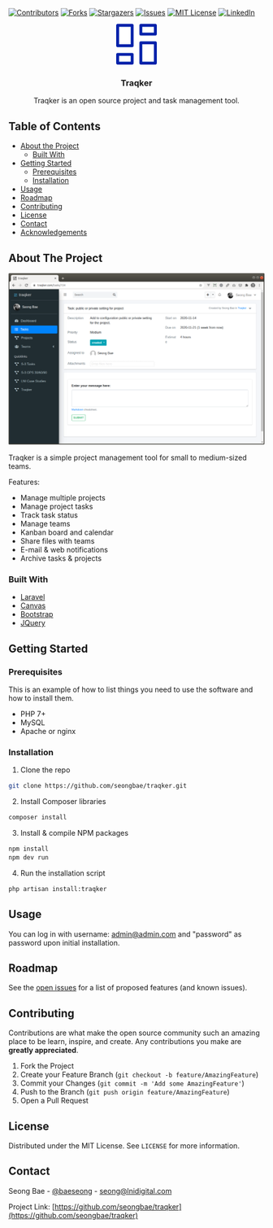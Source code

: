 <!-- PROJECT SHIELDS -->
<!--
*** I'm using markdown "reference style" links for readability.
*** Reference links are enclosed in brackets [ ] instead of parentheses ( ).
*** See the bottom of this document for the declaration of the reference variables
*** for contributors-url, forks-url, etc. This is an optional, concise syntax you may use.
*** https://www.markdownguide.org/basic-syntax/#reference-style-links
-->
[![Contributors][contributors-shield]][contributors-url]
[![Forks][forks-shield]][forks-url]
[![Stargazers][stars-shield]][stars-url]
[![Issues][issues-shield]][issues-url]
[![MIT License][license-shield]][license-url]
[![LinkedIn][linkedin-shield]][linkedin-url]



<!-- PROJECT LOGO -->
<p align="center">
  <img src="public/img/traqker-icon.png" alt="Logo" width="80" height="80">
  <h3 align="center">Traqker</h3>

  <p align="center">
    Traqker is an open source project and task management tool.
  </p>
</p>



<!-- TABLE OF CONTENTS -->
## Table of Contents

* [About the Project](#about-the-project)
  * [Built With](#built-with)
* [Getting Started](#getting-started)
  * [Prerequisites](#prerequisites)
  * [Installation](#installation)
* [Usage](#usage)
* [Roadmap](#roadmap)
* [Contributing](#contributing)
* [License](#license)
* [Contact](#contact)
* [Acknowledgements](#acknowledgements)



<!-- ABOUT THE PROJECT -->
## About The Project

![Product Name Screen Shot](public/img/traqker.png)

Traqker is a simple project management tool for small to medium-sized teams. 

Features:
* Manage multiple projects
* Manage project tasks
* Track task status
* Manage teams
* Kanban board and calendar
* Share files with teams
* E-mail & web notifications
* Archive tasks & projects

### Built With
* [Laravel](https://laravel.com)
* [Canvas](https://github.com/seongbae/canvas)
* [Bootstrap](https://getbootstrap.com)
* [JQuery](https://jquery.com)

<!-- GETTING STARTED -->
## Getting Started

### Prerequisites

This is an example of how to list things you need to use the software and how to install them.
* PHP 7+
* MySQL
* Apache or nginx

### Installation

1. Clone the repo
```sh
git clone https://github.com/seongbae/traqker.git
```
2. Install Composer libraries
```sh
composer install
```
3. Install & compile NPM packages
```sh
npm install
npm dev run
```
4. Run the installation script
```sh
php artisan install:traqker
```


<!-- USAGE EXAMPLES -->
## Usage

You can log in with username: admin@admin.com and "password" as password upon initial installation.


<!-- ROADMAP -->
## Roadmap

See the [open issues](https://github.com/seongbae/traqker/issues) for a list of proposed features (and known issues).

<!-- CONTRIBUTING -->
## Contributing

Contributions are what make the open source community such an amazing place to be learn, inspire, and create. Any contributions you make are **greatly appreciated**.

1. Fork the Project
2. Create your Feature Branch (`git checkout -b feature/AmazingFeature`)
3. Commit your Changes (`git commit -m 'Add some AmazingFeature'`)
4. Push to the Branch (`git push origin feature/AmazingFeature`)
5. Open a Pull Request

<!-- LICENSE -->
## License

Distributed under the MIT License. See `LICENSE` for more information.



<!-- CONTACT -->
## Contact

Seong Bae - [@baeseong](https://twitter.com/baeseong) - seong@lnidigital.com

Project Link: [https://github.com/seongbae/traqker](https://github.com/seongbae/traqker)






<!-- MARKDOWN LINKS & IMAGES -->
<!-- https://www.markdownguide.org/basic-syntax/#reference-style-links -->
[contributors-shield]: https://img.shields.io/github/contributors/seongbae/traqker.svg?style=flat-square
[contributors-url]: https://github.com/seongbae/traqker/graphs/contributors
[forks-shield]: https://img.shields.io/github/forks/seongbae/traqker.svg?style=flat-square
[forks-url]: https://github.com/seongbae/traqker/network/members
[stars-shield]: https://img.shields.io/github/stars/seongbae/traqker.svg?style=flat-square
[stars-url]: https://github.com/seongbae/traqker/stargazers
[issues-shield]: https://img.shields.io/github/issues/seongbae/traqker.svg?style=flat-square
[issues-url]: https://github.com/seongbae/traqker/issues
[license-shield]: https://img.shields.io/badge/License-MIT-yellow.svg?style=flat-square
[license-url]: https://opensource.org/licenses/MIT
[linkedin-shield]: https://img.shields.io/badge/-LinkedIn-black.svg?style=flat-square&logo=linkedin&colorB=555
[linkedin-url]: https://linkedin.com/in/baeseong
[product-screenshot]: images/screenshot.png
